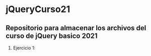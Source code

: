 # jQueryCurso21
## Repositorio para almacenar los archivos del curso de jQuery basico 2021

01. Ejercicio 1:
